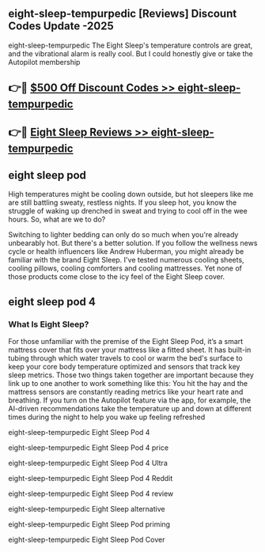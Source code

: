 ## eight-sleep-tempurpedic [Reviews​] Discount Codes Update -2025

eight-sleep-tempurpedic The Eight Sleep's temperature controls are great, and the vibrational alarm is really cool. But I could honestly give or take the Autopilot membership

## 👉🔴 [$500 Off Discount Codes >> eight-sleep-tempurpedic](http://download.freeplayer.one?title=eight-sleep-tempurpedic&ref=18-ES)

## 👉🔴 [Eight Sleep Reviews >> eight-sleep-tempurpedic](http://download.freeplayer.one?title=eight-sleep-tempurpedic&ref=18-ES)

## eight sleep pod

High temperatures might be cooling down outside, but hot sleepers like me are still battling sweaty, restless nights. If you sleep hot, you know the struggle of waking up drenched in sweat and trying to cool off in the wee hours. So, what are we to do?

Switching to lighter bedding can only do so much when you're already unbearably hot. But there's a better solution. If you follow the wellness news cycle or health influencers like Andrew Huberman, you might already be familiar with the brand Eight Sleep. I've tested numerous cooling sheets, cooling pillows, cooling comforters and cooling mattresses. Yet none of those products come close to the icy feel of the Eight Sleep cover.

## eight sleep pod 4

### What Is Eight Sleep?

For those unfamiliar with the premise of the Eight Sleep Pod, it’s a smart mattress cover that fits over your mattress like a fitted sheet. It has built-in tubing through which water travels to cool or warm the bed's surface to keep your core body temperature optimized and sensors that track key sleep metrics. Those two things taken together are important because they link up to one another to work something like this: You hit the hay and the mattress sensors are constantly reading metrics like your heart rate and breathing. If you turn on the Autopilot feature via the app, for example, the AI-driven recommendations take the temperature up and down at different times during the night to help you wake up feeling refreshed

eight-sleep-tempurpedic Eight Sleep Pod 4

eight-sleep-tempurpedic Eight Sleep Pod 4 price

eight-sleep-tempurpedic Eight Sleep Pod 4 Ultra

eight-sleep-tempurpedic Eight Sleep Pod 4 Reddit

eight-sleep-tempurpedic Eight Sleep Pod 4 review

eight-sleep-tempurpedic Eight Sleep alternative

eight-sleep-tempurpedic Eight Sleep Pod priming

eight-sleep-tempurpedic Eight Sleep Pod Cover